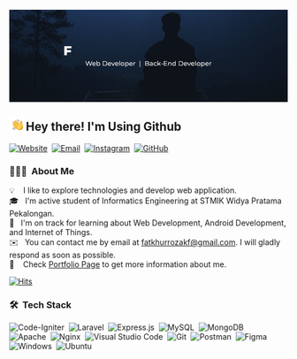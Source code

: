 ![BannerGIF](./profile.gif)


### <img src="./hand.gif" width='30' align="left"/> <h2>Hey there! I'm Using Github</h2> 
[![Website](https://img.shields.io/badge/vardis.me-0a7d29?style=for-the-badge&logo=google-chrome&logoColor=white)](http://vardis.me)&nbsp;
[![Email](https://img.shields.io/badge/fatkhurrozakf@gmail.com-9e0b06?style=for-the-badge&logo=gmail&logoColor=white)](mailto:fatkhurrozakf@gmail.com)&nbsp;
[![Instagram](https://img.shields.io/badge/vard.rz-a010cc?style=for-the-badge&logo=Instagram&logoColor=white)](http://instagram.com/vard.rz)&nbsp;
[![GitHub](https://img.shields.io/badge/vardrz-000000?logo=github&logoColor=white&style=for-the-badge)](https://github.com/vardrz)

### 👨🏻‍💻 &nbsp;About Me
💡 &nbsp;&nbsp; I like to explore technologies and develop web application. \
🎓 &nbsp; I'm active student of Informatics Engineering at STMIK Widya Pratama Pekalongan. \
🌱 &nbsp; I'm on track for learning about Web Development, Android Development, and Internet of Things. \
✉️ &nbsp; You can contact me by email at fatkhurrozakf@gmail.com. I will gladly respond as soon as possible. \
📄 &nbsp;&nbsp; Check [Portfolio Page](http://vardis.me) to get more information about me. 

[![Hits](https://hits.seeyoufarm.com/api/count/incr/badge.svg?url=https%3A%2F%2Fgithub.com%2Fvardrz&count_bg=%23078c09&title_bg=%23555555&icon=&icon_color=%23E7E7E7&title=View&edge_flat=true)](https://hits.seeyoufarm.com)


### 🛠 &nbsp;Tech Stack
![Code-Igniter](https://img.shields.io/badge/CodeIgniter-%23EF4223.svg?style=for-the-badge&logo=codeIgniter&logoColor=white)&nbsp;
![Laravel](https://img.shields.io/badge/laravel-%23FF2D20.svg?style=for-the-badge&logo=laravel&logoColor=white)&nbsp;
![Express.js](https://img.shields.io/badge/express.js-%23404d59.svg?style=for-the-badge&logo=express&logoColor=%2361DAFB)&nbsp;
![MySQL](https://img.shields.io/badge/mysql-%23284ff0.svg?style=for-the-badge&logo=mysql&logoColor=white)&nbsp;
![MongoDB](https://img.shields.io/badge/MongoDB-%234ea94b.svg?style=for-the-badge&logo=mongodb&logoColor=white) \
![Apache](https://img.shields.io/badge/apache-%23D42029.svg?style=for-the-badge&logo=apache&logoColor=white)&nbsp;
![Nginx](https://img.shields.io/badge/nginx-%23009639.svg?style=for-the-badge&logo=nginx&logoColor=white)&nbsp;
![Visual Studio Code](https://img.shields.io/badge/Visual%20Studio%20Code-0078d7.svg?style=for-the-badge&logo=visual-studio-code&logoColor=white)&nbsp;
![Git](https://img.shields.io/badge/git-%23F05033.svg?style=for-the-badge&logo=git&logoColor=white)&nbsp;
![Postman](https://img.shields.io/badge/Postman-FF6C37?style=for-the-badge&logo=postman&logoColor=white)&nbsp;
![Figma](https://img.shields.io/badge/figma-%23F24E1E.svg?style=for-the-badge&logo=figma&logoColor=white) \
![Windows](https://img.shields.io/badge/Windows-0078D6?style=for-the-badge&logo=windows&logoColor=white)&nbsp;
![Ubuntu](https://img.shields.io/badge/Ubuntu-E95420?style=for-the-badge&logo=ubuntu&logoColor=white)&nbsp;

